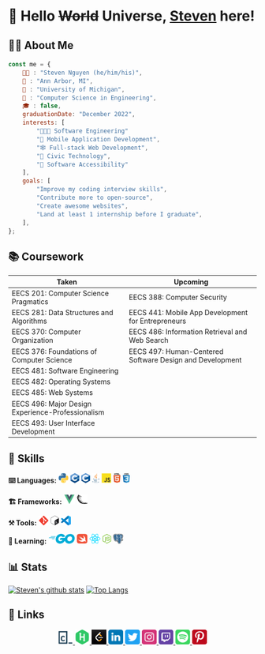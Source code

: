 # 👋 Hello ~~World~~ Universe, [Steven](https://www.xosnos.com) here!

## 👦🏻 About Me
```javaScript
const me = {
	👨🏻 : "Steven Nguyen (he/him/his)",
	📍 : "Ann Arbor, MI",
	🏫 : "University of Michigan",
	📜 : "Computer Science in Engineering",
	🎓 : false,
	graduationDate: "December 2022",
	interests: [
		"👨🏻‍💻 Software Engineering"
		"📱 Mobile Application Development",
		"🕸️ Full-stack Web Development",
		"🤝 Civic Technology",
		"🦻 Software Accessibility"
	],
	goals: [
		"Improve my coding interview skills",
		"Contribute more to open-source",
		"Create awesome websites",
		"Land at least 1 internship before I graduate",
	],
};
```

## 📚 Coursework
| Taken | Upcoming |
|--|--|
| EECS 201: Computer Science Pragmatics | EECS 388: Computer Security |
| EECS 281: Data Structures and Algorithms | EECS 441: Mobile App Development for Entrepreneurs |
| EECS 370: Computer Organization | EECS 486: Information Retrieval and Web Search |
| EECS 376: Foundations of Computer Science | EECS 497: Human-Centered Software Design and Development |
| EECS 481: Software Engineering |  |
| EECS 482: Operating Systems |  |
| EECS 485: Web Systems |  |
| EECS 496: Major Design Experience-Professionalism |  |
| EECS 493: User Interface Development |  |

## 🐥 Skills
<p>
	<strong>⌨️ Languages:</strong>
	<img src="icons/python.svg" alt="Python" height="20"/>
	<img src="icons/cpp.svg" alt="C++" height="20"/>
	<img src="icons/c.svg" alt="C" height="20"/>
	<img src="icons/java.svg" alt="Java" height="20"/>
	<img src="icons/javascript.svg" alt="JavaScript" height="20"/>
	<img src="icons/html5.svg" alt="HTML" height="20"/>
	<img src="icons/css3.svg" alt="CSS" height="20"/>
</p>
<p>
	<strong>🏗️ Frameworks:</strong>
	<img src="icons/vuejs.svg" alt="Vue.js" height="20"/>
	<img src="icons/flask.svg" alt="Flask" height="20"/>
</p>
<p>
	<strong>⚒️ Tools:</strong>
	<img alt="Git" src="icons/git.svg" height="20"/>
	<img src="icons/bash.svg" alt="Bash" height="20"/>
	<img src="icons/vscode.svg" alt="Visual Studio Code" height="20"/>
</p>
<p>
	<strong>🌴 Learning:</strong>
	<img src="icons/golang.svg" alt="Swift" height="20"/>
	<img src="icons/swift.svg" alt="Swift" height="20"/>
	<img src="icons/reactjs.svg" alt="React.js" height="20"/>
	<img src="icons/nodejs.svg" alt="Node.js" height="20"/>
	<img src="icons/postgresql.svg" alt="PostgreSQL" height="20"/>
</p>

## 📊 Stats
[![Steven's github stats](https://github-readme-stats.vercel.app/api?username=xosnos&count_private=true&show_icons=true&theme=react)](https://github.com/anuraghazra/github-readme-stats)
[![Top Langs](https://github-readme-stats.vercel.app/api/top-langs/?username=xosnos&theme=react)](https://github.com/anuraghazra/github-readme-stats)

## 🔗 Links
<div align="center">
	<a href="https://www.codecademy.com/profiles/xosnos" target="_blank">
		<img src="icons/codecademy.svg" alt="Codecademy" width="30"/>
	</a>
	<a href="https://www.hackerrank.com/xosnos" target="_blank">
		<img src="icons/hackerrank.svg" alt="HackerRank" width="30"/>
	</a>
	<a href="https://leetcode.com/xosnos/" target="_blank">
		<img src="icons/leetcode.jpg" alt="LeetCode" width="30"/>
	</a>
	<a href="https://www.linkedin.com/in/xosnos/" target="_blank">
		<img src="icons/linkedin.svg" alt="LinkedIn" width="30"/>
	</a>
	<a href="https://twitter.com/xosnos" target="_blank">
		<img src="icons/twitter.svg" alt="Twitter" width="30"/>
	</a>
	<a href="https://www.instagram.com/xosnos_/" target="_blank">
		<img src="icons/instagram.svg" alt="Instagram" width="30"/>
	</a>
	<a href="https://www.twitch.tv/xosnos" target="_blank">
		<img src="icons/twitch.svg" alt="Twitch" width="30"/>
	</a>
	<a href="https://open.spotify.com/user/12528730?si=0701f323a71a4641" target="_blank">
		<img src="icons/spotify.svg" alt="Spotify" width="30"/>
	</a>
	<a href="https://www.pinterest.com/xosnos_/" target="_blank">
		<img src="icons/pinterest.svg" alt="Pinterest" width="30"/>
	</a>
</div>
